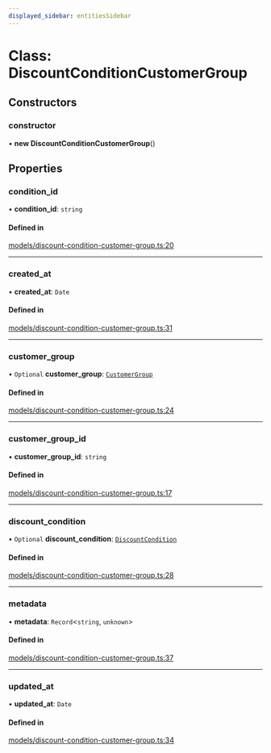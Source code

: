 ```yaml
---
displayed_sidebar: entitiesSidebar
---
```


# Class: DiscountConditionCustomerGroup

## Constructors

### constructor

• **new DiscountConditionCustomerGroup**()

## Properties

### condition\_id

• **condition\_id**: `string`

#### Defined in


[models/discount-condition-customer-group.ts:20](https://github.com/medusajs/medusa/blob/da7ea8c5d/packages/medusa/src/models/discount-condition-customer-group.ts#L20)

___

### created\_at

• **created\_at**: `Date`

#### Defined in


[models/discount-condition-customer-group.ts:31](https://github.com/medusajs/medusa/blob/da7ea8c5d/packages/medusa/src/models/discount-condition-customer-group.ts#L31)

___

### customer\_group

• `Optional` **customer\_group**: [`CustomerGroup`](CustomerGroup.md)

#### Defined in


[models/discount-condition-customer-group.ts:24](https://github.com/medusajs/medusa/blob/da7ea8c5d/packages/medusa/src/models/discount-condition-customer-group.ts#L24)

___

### customer\_group\_id

• **customer\_group\_id**: `string`

#### Defined in


[models/discount-condition-customer-group.ts:17](https://github.com/medusajs/medusa/blob/da7ea8c5d/packages/medusa/src/models/discount-condition-customer-group.ts#L17)
___

### discount\_condition

• `Optional` **discount\_condition**: [`DiscountCondition`](DiscountCondition.md)

#### Defined in


[models/discount-condition-customer-group.ts:28](https://github.com/medusajs/medusa/blob/da7ea8c5d/packages/medusa/src/models/discount-condition-customer-group.ts#L28)

___

### metadata

• **metadata**: `Record`<`string`, `unknown`\>

#### Defined in


[models/discount-condition-customer-group.ts:37](https://github.com/medusajs/medusa/blob/da7ea8c5d/packages/medusa/src/models/discount-condition-customer-group.ts#L37)
___

### updated\_at

• **updated\_at**: `Date`

#### Defined in


[models/discount-condition-customer-group.ts:34](https://github.com/medusajs/medusa/blob/da7ea8c5d/packages/medusa/src/models/discount-condition-customer-group.ts#L34)
